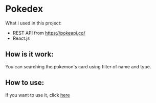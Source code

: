 # Pokedex
What i used in this project:
- REST API from https://pokeapi.co/
- React.js

## How is it work:
You can searching the pokemon's card using filter of name and type.

## How to use:
If you want to use it, click [here](https://karol4862.github.io/pokedex/)
